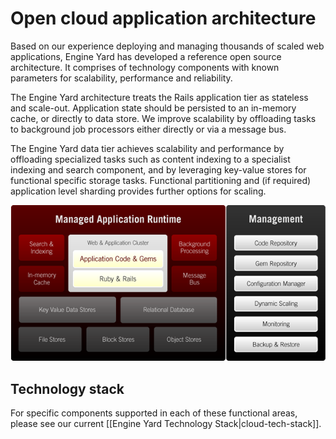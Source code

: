 # Open cloud application architecture

Based on our experience deploying and managing thousands of scaled web applications, Engine Yard 
has developed a reference open source architecture. It comprises of technology components with 
known parameters for scalability, performance and reliability. 

The Engine Yard architecture treats the Rails application tier as stateless and scale-out. Application 
state should be persisted to an in-memory cache, or directly to data store. We improve scalability by 
offloading tasks to background job processors either directly or via a message bus.

The Engine Yard data tier achieves scalability and performance by offloading specialized tasks such 
as content indexing to a specialist indexing and search component, and by leveraging key-value stores 
for functional specific storage tasks. Functional partitioning and (if required) application level 
sharding provides further options for scaling.

<img src="/images/appcloud-architecture.png" />

## Technology stack

For specific components supported in each of these functional areas, please see our current 
[[Engine Yard Technology Stack|cloud-tech-stack]].

